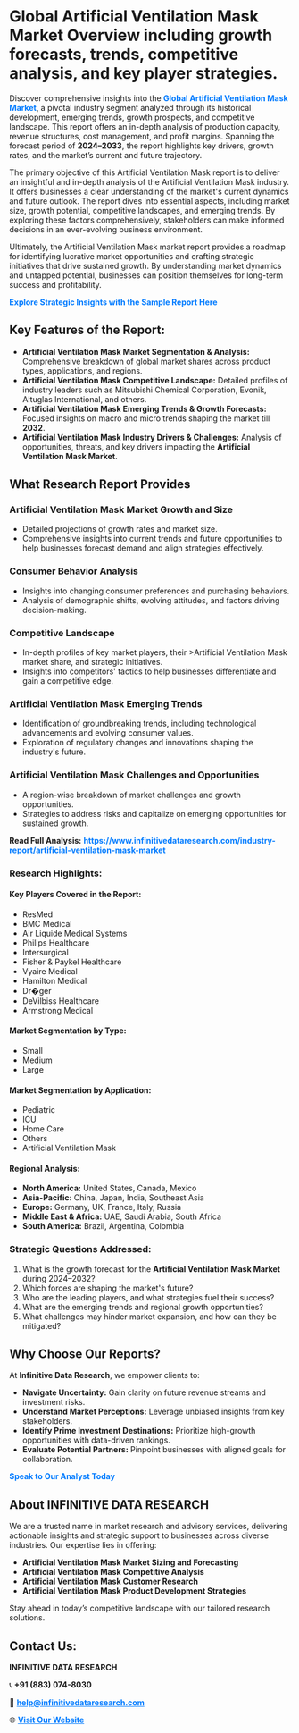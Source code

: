 <h1>Global Artificial Ventilation Mask Market Overview including growth forecasts, trends, competitive analysis, and key player strategies.</h1>
<p>
Discover comprehensive insights into the 
<a href="https://www.infinitivedataresearch.com/industry-report/artificial-ventilation-mask-market" rel="dofollow" style="color: #007BFF; text-decoration: none;"><strong>Global Artificial Ventilation Mask Market</strong></a>, a pivotal industry segment analyzed through its historical development, emerging trends, growth prospects, and competitive landscape. This report offers an in-depth analysis of production capacity, revenue structures, cost management, and profit margins. Spanning the forecast period of <strong>2024–2033</strong>, the report highlights key drivers, growth rates, and the market’s current and future trajectory.
</p>
<p>
The primary objective of this Artificial Ventilation Mask report is to deliver an insightful and in-depth analysis of the Artificial Ventilation Mask industry. It offers businesses a clear understanding of the market's current dynamics and future outlook. The report dives into essential aspects, including market size, growth potential, competitive landscapes, and emerging trends. By exploring these factors comprehensively, stakeholders can make informed decisions in an ever-evolving business environment.
</p>
<p>
Ultimately, the Artificial Ventilation Mask market report provides a roadmap for identifying lucrative market opportunities and crafting strategic initiatives that drive sustained growth. By understanding market dynamics and untapped potential, businesses can position themselves for long-term success and profitability.
</p>
<p>
<a href="https://www.infinitivedataresearch.com/request-sample/reportId=102161" style="color: #007BFF; text-decoration: none;"><strong>Explore Strategic Insights with the Sample Report Here</strong></a>
</p>

<h2>Key Features of the Report:</h2>
<ul>
<li><strong>Artificial Ventilation Mask Market Segmentation & Analysis:</strong> Comprehensive breakdown of global market shares across product types, applications, and regions.</li>
<li><strong>Artificial Ventilation Mask Competitive Landscape:</strong> Detailed profiles of industry leaders such as Mitsubishi Chemical Corporation, Evonik, Altuglas International, and others.</li>
<li><strong>Artificial Ventilation Mask Emerging Trends & Growth Forecasts:</strong> Focused insights on macro and micro trends shaping the market till <strong>2032</strong>.</li>
<li><strong>Artificial Ventilation Mask Industry Drivers & Challenges:</strong> Analysis of opportunities, threats, and key drivers impacting the <strong>Artificial Ventilation Mask Market</strong>.</li>
</ul>

<h2>What Research Report Provides</h2>
<h3>Artificial Ventilation Mask Market Growth and Size</h3>
<ul>
<li>Detailed projections of growth rates and market size.</li>
<li>Comprehensive insights into current trends and future opportunities to help businesses forecast demand and align strategies effectively.</li>
</ul>

<h3>Consumer Behavior Analysis</h3>
<ul>
<li>Insights into changing consumer preferences and purchasing behaviors.</li>
<li>Analysis of demographic shifts, evolving attitudes, and factors driving decision-making.</li>
</ul>

<h3>Competitive Landscape</h3>
<ul>
<li>In-depth profiles of key market players, their >Artificial Ventilation Mask market share, and strategic initiatives.</li>
<li>Insights into competitors' tactics to help businesses differentiate and gain a competitive edge.</li>
</ul>

<h3>Artificial Ventilation Mask Emerging Trends</h3>
<ul>
<li>Identification of groundbreaking trends, including technological advancements and evolving consumer values.</li>
<li>Exploration of regulatory changes and innovations shaping the industry's future.</li>
</ul>

<h3>Artificial Ventilation Mask Challenges and Opportunities</h3>
<ul>
<li>A region-wise breakdown of market challenges and growth opportunities.</li>
<li>Strategies to address risks and capitalize on emerging opportunities for sustained growth.</li>
</ul>
<p><strong>Read Full Analysis:</strong> <a href="https://www.infinitivedataresearch.com/industry-report/artificial-ventilation-mask-market" rel="dofollow" style="color: #007BFF; text-decoration: none;"><strong>https://www.infinitivedataresearch.com/industry-report/artificial-ventilation-mask-market</strong></a></p>
<h3>Research Highlights:</h3>
<h4>Key Players Covered in the Report:</h4>
<ul><li>ResMed</li><li>BMC Medical</li><li>Air Liquide Medical Systems</li><li>Philips Healthcare</li><li>Intersurgical</li><li>Fisher &amp; Paykel Healthcare</li><li>Vyaire Medical</li><li>Hamilton Medical</li><li>Dr�ger</li><li>DeVilbiss Healthcare</li><li>Armstrong Medical</li></ul>
<h4>Market Segmentation by Type:</h4>
<ul><li>Small</li><li>Medium</li><li>Large</li></ul>
<h4>Market Segmentation by Application:</h4>
<ul><li>Pediatric</li><li>ICU</li><li>Home Care</li><li>Others</li><li>Artificial Ventilation Mask</li></ul>

<h4>Regional Analysis:</h4>
<ul>
<li><strong>North America:</strong> United States, Canada, Mexico</li>
<li><strong>Asia-Pacific:</strong> China, Japan, India, Southeast Asia</li>
<li><strong>Europe:</strong> Germany, UK, France, Italy, Russia</li>
<li><strong>Middle East & Africa:</strong> UAE, Saudi Arabia, South Africa</li>
<li><strong>South America:</strong> Brazil, Argentina, Colombia</li>
</ul>

<h3>Strategic Questions Addressed:</h3>
<ol>
<li>What is the growth forecast for the <strong>Artificial Ventilation Mask Market</strong> during 2024–2032?</li>
<li>Which forces are shaping the market's future?</li>
<li>Who are the leading players, and what strategies fuel their success?</li>
<li>What are the emerging trends and regional growth opportunities?</li>
<li>What challenges may hinder market expansion, and how can they be mitigated?</li>
</ol>

<h2>Why Choose Our Reports?</h2>
<p>At <strong>Infinitive Data Research</strong>, we empower clients to:</p>
<ul>
<li><strong>Navigate Uncertainty:</strong> Gain clarity on future revenue streams and investment risks.</li>
<li><strong>Understand Market Perceptions:</strong> Leverage unbiased insights from key stakeholders.</li>
<li><strong>Identify Prime Investment Destinations:</strong> Prioritize high-growth opportunities with data-driven rankings.</li>
<li><strong>Evaluate Potential Partners:</strong> Pinpoint businesses with aligned goals for collaboration.</li>
</ul>
<p><a href="https://www.infinitivedataresearch.com/industry-report/artificial-ventilation-mask-market" rel="dofollow" style="color: #007BFF; text-decoration: none;"><strong>Speak to Our Analyst Today</strong></a></p>

<h2>About INFINITIVE DATA RESEARCH</h2>
<p>We are a trusted name in market research and advisory services, delivering actionable insights and strategic support to businesses across diverse industries. Our expertise lies in offering:</p>
<ul>
<li><strong>Artificial Ventilation Mask Market Sizing and Forecasting</strong></li>
<li><strong>Artificial Ventilation Mask Competitive Analysis</strong></li>
<li><strong>Artificial Ventilation Mask Customer Research</strong></li>
<li><strong>Artificial Ventilation Mask Product Development Strategies</strong></li>
</ul>
<p>Stay ahead in today’s competitive landscape with our tailored research solutions.</p>

<h2>Contact Us:</h2>
<p><strong>INFINITIVE DATA RESEARCH</strong></p>
<p>📞 <strong>+91 (883) 074-8030</strong></p>
<p>📧 <strong><a href="mailto:help@infinitivedataresearch.com" style="color: #007BFF;">help@infinitivedataresearch.com</a></strong></p>
<p>🌐 <strong><a href="https://www.infinitivedataresearch.com" rel="dofollow" style="color: #007BFF;">Visit Our Website</a></strong></p>